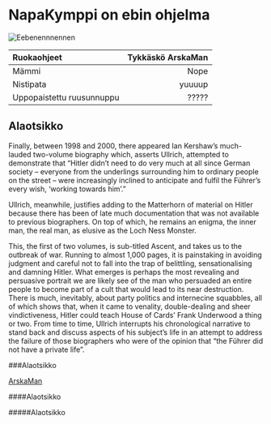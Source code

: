 # NapaKymppi on ebin ohjelma

![Eebenennnennen](http://images.uncyc.org/commons/thumb/5/53/Coolhitler.gif/200px-Coolhitler.gif)

| Ruokaohjeet | Tykkäskö ArskaMan |
|:------------| -----------------:|
| Mämmi | Nope |
| Nistipata | yuuuup |
| Uppopaistettu ruusunnuppu | ?????|

## Alaotsikko

Finally, between 1998 and 2000, there appeared Ian Kershaw’s much-lauded two-volume biography which, asserts Ullrich, attempted to demonstrate that “Hitler didn’t need to do very much at all since German society – everyone from the underlings surrounding him to ordinary people on the street – were increasingly inclined to anticipate and fulfil the Führer’s every wish, ‘working towards him’.”

Ullrich, meanwhile, justifies adding to the Matterhorn of material on Hitler because there has been of late much documentation that was not available to previous biographers. On top of which, he remains an enigma, the inner man, the real man, as elusive as the Loch Ness Monster.

This, the first of two volumes, is sub-titled Ascent, and takes us to the outbreak of war. Running to almost 1,000 pages, it is painstaking in avoiding judgment and careful not to fall into the trap of belittling, sensationalising and damning Hitler. What emerges is perhaps the most revealing and persuasive portrait we are likely see of the man who persuaded an entire people to become part of a cult that would lead to its near destruction. There is much, inevitably, about party politics and internecine squabbles, all of which shows that, when it came to venality, double-dealing and sheer vindictiveness, Hitler could teach House of Cards’ Frank Underwood a thing or two. From time to time, Ullrich interrupts his chronological narrative to stand back and discuss aspects of his subject’s life in an attempt to address the failure of those biographers who were of the opinion that “the Führer did not have a private life”.

###Alaotsikko

[ArskaMan](http://hiki.pedia.ws/wiki/Adolf_Hitler)

####Alaotsikko

#####Alaotsikko

